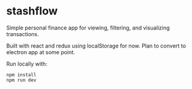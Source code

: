 # stashflow

Simple personal finance app for viewing, filtering, and visualizing transactions.

Built with react and redux using localStorage for now. Plan to convert to electron app at some point.

Run locally with:
```
npm install
npm run dev
```
